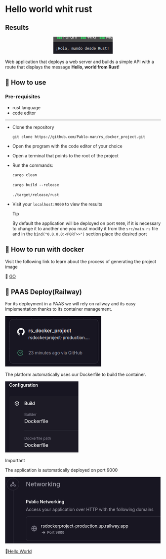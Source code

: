 # Hello world whit rust
## Results
<p align="center">
    <img src="./public/img/result.png" alt="Hello from rust">
</p>

Web application that deploys a web server and builds a simple API with a route that displays the message **Hello, world from Rust!**

## :open_book: How to use
### Pre-requisites
* rust language
* code editor
---

* Clone the repository
    ```
    git clone https://github.com/Pablo-man/rs_docker_project.git
    ```
* Open the program with the code editor of your choice
* Open a terminal that points to the root of the project
* Run the commands:

    ```
    cargo clean

    cargo build --release

    ./target/release/rust 
    ```
* Visit your `localhost:9000` to view the results

    > [!TIP]
    > By default the application will be deployed on port `9000`, if it is necessary to change it to another one you must modify it from the `src/main.rs` file and in the `bind("0.0.0.0:<PORT>>")` section place the desired port

## :rocket: How to run with docker
Visit the following link to learn about the process of generating the project image

:whale2: [GO](https://hub.docker.com/repository/docker/pamendeza/rs_docker_project "Docker steps")

## :light_rail: PAAS Deploy(Railway)
For its deployment in a PAAS we will rely on railway and its easy implementation thanks to its container management. 

![Railway Service](./public/img/railwayDeploy.png "Service")

The platform automatically uses our Dockerfile to build the container. 

![Build Container](./public/img/dockerFile.png "Build Configuration")

> [!IMPORTANT]
> The application is automatically deployed on port 9000

![Generate Domain](./public/img/domain.png "Domain")

:nut_and_bolt:[Hello World](https://rsdockerproject-production.up.railway.app "click for visit")